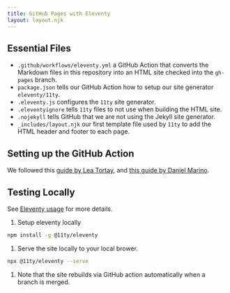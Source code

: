 ```yaml
---
title: GitHub Pages with Eleventy
layout: layout.njk
---
```


## Essential Files

- `.github/workflows/eleventy.yml` a GitHub Action that converts the Markdown files in this repository into an HTML site checked into the `gh-pages` branch.
- `package.json` tells our GitHub Action how to setup our site generator `eleventy/11ty`.
- `.eleventy.js` configures the `11ty` site generator.
- `.eleventyignore` tells `11ty` files to not use when building the HTML site.
- `.nojekyll` tells GitHub that we are not using the Jekyll site generator.
- `_includes/layout.njk` our first template file used by `11ty` to add the HTML header and footer to each page.

## Setting up the GitHub Action

We followed this [guide by Lea Tortay](https://www.linkedin.com/pulse/eleventy-github-pages-lea-tortay/),
and [this guide by Daniel Marino](https://iamdanielmarino.com/posts/deploying-my-eleventy-site-to-github-pages/).

## Testing Locally

See [Eleventy usage][2] for more details.

[2]: https://www.11ty.dev/docs/usage/

1. Setup eleventy locally

```sh
npm install -g @11ty/eleventy
```

1. Serve the site locally to your local brower.

```sh
npx @11ty/eleventy --serve
```

1. Note that the site rebuilds via GitHub action automatically when a branch is merged.
